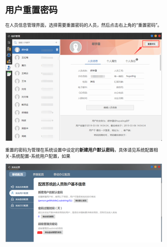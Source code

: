 # 用户重置密码

在人员信息管理界面，选择需要重置密码的人员，然后点击右上角的“重置密码”。

![](../../.gitbook/assets/image%20%2899%29.png)

重置的密码为管理在系统设置中设定的**新建用户默认密码**，具体请见系统配置相关-系统配置-系统用户配置，如果

![](../../.gitbook/assets/image%20%28142%29.png)

